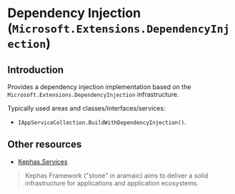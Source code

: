 ﻿# Dependency Injection (```Microsoft.Extensions.DependencyInjection```)

## Introduction
Provides a dependency injection implementation based on the ```Microsoft.Extensions.DependencyInjection``` infrastructure.

Typically used areas and classes/interfaces/services:
* `IAppServiceCollection.BuildWithDependencyInjection()`.

## Other resources

* [Kephas.Services](https://www.nuget.org/packages/Kephas.Services)

> Kephas Framework ("stone" in aramaic) aims to deliver a solid infrastructure for applications and application ecosystems.
